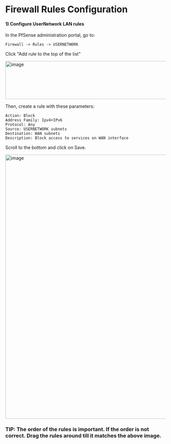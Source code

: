 # Firewall Rules Configuration

#### 1) Configure UserNetwork LAN rules

In the PfSense administration portal, go to:

    Firewall -> Rules -> USERNETWORK

Click "Add rule to the top of the list"

<img width="564" height="119" alt="image" src="https://github.com/user-attachments/assets/f304cc8b-0a13-4e64-9c2d-1acc912e5cfa" />

Then, create a rule with these parameters:

    Action: Block
    Address Family: Ipv4+IPv6
    Protocol: Any
    Source: USERNETWORK subnets
    Destination: WAN subnets
    Description: Block access to services on WAN interface

Scroll to the bottom and click on Save.

<img width="1917" height="827" alt="image" src="https://github.com/user-attachments/assets/7865362b-506d-43ac-a671-d60b3e6c3891" />

### TIP: The order of the rules is important. If the order is not correct. Drag the rules around till it matches the above image.
